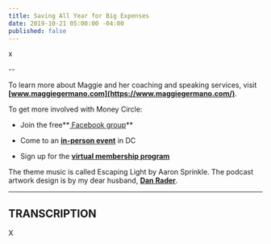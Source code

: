 ```yaml
---
title: Saving All Year for Big Expenses
date: 2019-10-21 05:00:00 -04:00
published: false
---
```


x

--

To learn more about Maggie and her coaching and speaking services, visit **[www.maggiegermano.com](https://www.maggiegermano.com/)**.

To get more involved with Money Circle:

* Join the free**[ Facebook group](https://www.facebook.com/groups/MoneyCircleGroup/)**

* Come to an **[in-person event](https://www.maggiegermano.com/moneycircle/)** in DC

* Sign up for the **[virtual membership program](https://maggiegermano.podia.com/inner-circle)**

The theme music is called Escaping Light by Aaron Sprinkle. The podcast artwork design is by my dear husband, **[Dan Rader](http://www.danrdesign.com/)**.

---

## TRANSCRIPTION

X